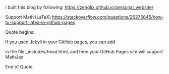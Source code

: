 I built this blog by following:
https://zenglix.github.io/personal_website/


Support Math (LaTeX)
https://stackoverflow.com/questions/26275645/how-to-support-latex-in-github-pages

Quote begins:

If you used Jekyll in your GitHub pages, you can add
  <script type="text/x-mathjax-config">
    MathJax.Hub.Config({
      tex2jax: {
        skipTags: ['script', 'noscript', 'style', 'textarea', 'pre'],
        inlineMath: [['$','$']]
      }
    });
  </script>
  <script src="https://cdn.mathjax.org/mathjax/latest/MathJax.js?config=TeX-AMS-MML_HTMLorMML" type="text/javascript"></script> 
in the file _includes/head.html, and then your GitHub Pages site will support MathJax

End of Quote
